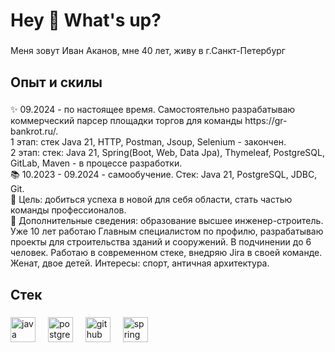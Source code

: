 <h1 align="left">Hey 👋 What's up?</h1>

###

<p align="left">Меня зовут Иван Аканов, мне 40 лет, живу в г.Санкт-Петербург</p>

###

<h2 align="left">Опыт и скилы</h2>

###

<p align="left">✨ 09.2024 - по настоящее время. Самостоятельно разрабатываю коммерческий парсер площадки торгов для команды https://gr-bankrot.ru/. <br>1 этап: стек  Java 21, HTTP, Postman, Jsoup, Selenium - закончен.<br>2 этап: cтек: Java 21, Spring(Boot, Web, Data Jpa), Thymeleaf, PostgreSQL, GitLab, Maven - в процессе разработки.<br>📚 10.2023 - 09.2024 - самообучение. Стек: Java 21, PostgreSQL, JDBC, Git.   <br>🎯 Цель: добиться успеха в новой для себя области, стать частью команды профессионалов.<br>🎲 Дополнительные сведения:  образование высшее инженер-строитель. Уже 10 лет работаю Главным специалистом по профилю, разрабатываю проекты для строительства зданий и сооружений. В подчинении до 6 человек. Работаю в современном стеке, внедряю Jira в своей команде. Женат, двое детей. Интересы: спорт, античная архитектура.</p>

###

<h2 align="left">Стек</h2>

###

<div align="left">
  <img src="https://cdn.jsdelivr.net/gh/devicons/devicon/icons/java/java-original.svg" height="40" alt="java logo"  />
  <img width="12" />
  <img src="https://cdn.jsdelivr.net/gh/devicons/devicon/icons/postgresql/postgresql-original.svg" height="40" alt="postgresql logo"  />
  <img width="12" />
  <img src="https://cdn.jsdelivr.net/gh/devicons/devicon/icons/github/github-original.svg" height="40" alt="github logo"  />
  <img width="12" />
  <img src="https://cdn.jsdelivr.net/gh/devicons/devicon/icons/spring/spring-original.svg" height="40" alt="spring logo"  />
</div>

###
